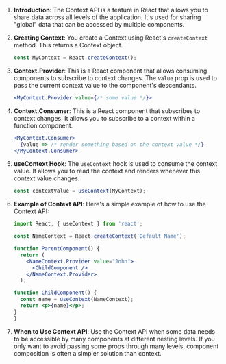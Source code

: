 1. **Introduction**: The Context API is a feature in React that allows you to share data across all levels of the application. It's used for sharing "global" data that can be accessed by multiple components.

2. **Creating Context**: You create a Context using React's `createContext` method. This returns a Context object.
   ```jsx
   const MyContext = React.createContext();
   ```

3. **Context.Provider**: This is a React component that allows consuming components to subscribe to context changes. The `value` prop is used to pass the current context value to the component's descendants.
   ```jsx
   <MyContext.Provider value={/* some value */}>
   ```

4. **Context.Consumer**: This is a React component that subscribes to context changes. It allows you to subscribe to a context within a function component.
   ```jsx
   <MyContext.Consumer>
     {value => /* render something based on the context value */}
   </MyContext.Consumer>
   ```

5. **useContext Hook**: The `useContext` hook is used to consume the context value. It allows you to read the context and renders whenever this context value changes.
   ```jsx
   const contextValue = useContext(MyContext);
   ```

6. **Example of Context API**: Here's a simple example of how to use the Context API:
   ```jsx
   import React, { useContext } from 'react';

   const NameContext = React.createContext('Default Name');
   
   function ParentComponent() {
     return (
       <NameContext.Provider value="John">
         <ChildComponent />
       </NameContext.Provider>
     );

   function ChildComponent() {
     const name = useContext(NameContext);
     return <p>{name}</p>;
   }
   }
   ```

7. **When to Use Context API**: Use the Context API when some data needs to be accessible by many components at different nesting levels. If you only want to avoid passing some props through many levels, component composition is often a simpler solution than context.
